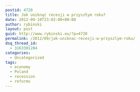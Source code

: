 ```yaml
---
postid: 4720
title: Jak uniknąć recesji w przyszłym roku?
date: 2012-09-10T23:03:00+00:00
author: rybinski
layout: post
guid: http://www.rybinski.eu/?p=4720
permalink: /2012/09/jak-uniknac-recesji-w-przyszlym-roku/
dsq_thread_id:
  - 3163301284
categories:
  - Uncategorized
tags:
  - economy
  - Poland
  - recession
  - reforms
---
```


